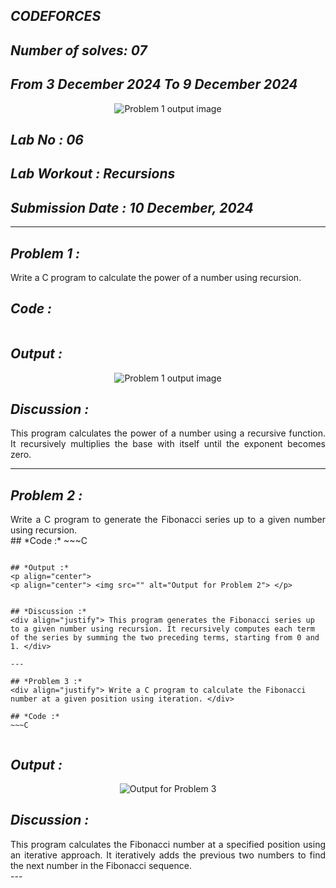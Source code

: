 ## *CODEFORCES*

## *Number of solves: 07*
## *From 3 December  2024    To        9 December 2024*
<p align="center">
<img alt="Problem 1 output image" src="https://github.com/user-attachments/assets/d73657a6-82be-4829-8bdb-45ffc77251ba">
</p>



## *Lab No : 06*

## *Lab Workout : Recursions*

## *Submission Date : 10 December, 2024*

---
## *Problem 1 :*
<div align="justify"> Write a C program to calculate the power of a number using recursion. </div>

## *Code :*
~~~C

~~~

## *Output :* 
<p align="center">
<img alt="Problem 1 output image" src="">
</p>

## *Discussion :*
<div align="justify"> This program calculates the power of a number using a recursive function. It recursively multiplies the base with itself until the exponent becomes zero. </div>

---

## *Problem 2 :*
<div align="justify"> Write a C program to generate the Fibonacci series up to a given number using recursion. </div>
## *Code :*
~~~C

~~~

## *Output :* 
<p align="center">
<p align="center"> <img src="" alt="Output for Problem 2"> </p>


## *Discussion :*
<div align="justify"> This program generates the Fibonacci series up to a given number using recursion. It recursively computes each term of the series by summing the two preceding terms, starting from 0 and 1. </div>

---

## *Problem 3 :*
<div align="justify"> Write a C program to calculate the Fibonacci number at a given position using iteration. </div>

## *Code :*
~~~C


~~~

## *Output :* 
<p align="center">
<p align="center"> <img src="" alt="Output for Problem 3"> </p>

## *Discussion :*
<div align="justify"> This program calculates the Fibonacci number at a specified position using an iterative approach. It iteratively adds the previous two numbers to find the next number in the Fibonacci sequence. </div>
---
